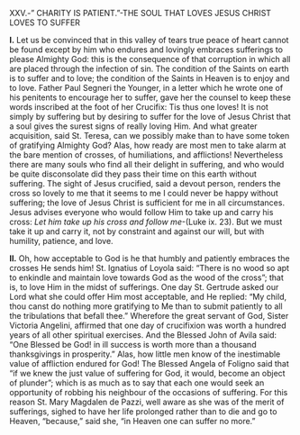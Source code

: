 
XXV.-” CHARITY IS PATIENT.”-THE SOUL THAT LOVES JESUS CHRIST LOVES TO SUFFER

**I\.** Let us be convinced that in this valley of tears true peace of heart cannot be found except by him who endures and lovingly embraces sufferings to please Almighty God: this is the consequence of that corruption in which all are placed through the infection of sin. The condition of the Saints on earth is to suffer and to love; the condition of the Saints in Heaven is to enjoy and to love. Father Paul Segneri the Younger, in a letter which he wrote one of his penitents to encourage her to suffer, gave her the counsel to keep these words inscribed at the foot of her Crucifix: Tis thus one loves! It is not simply by suffering but by desiring to suffer for the love of Jesus Christ that a soul gives the surest signs of really loving Him. And what greater acquisition, said St. Teresa, can we possibly make than to have some token of gratifying Almighty God? Alas, how ready are most men to take alarm at the bare mention of crosses, of humiliations, and afflictions! Nevertheless there are many souls who find all their delight in suffering, and who would be quite disconsolate did they pass their time on this earth without suffering. The sight of Jesus crucified, said a devout person, renders the cross so lovely to me that it seems to me I could never be happy without suffering; the love of Jesus Christ is sufficient for me in all circumstances. Jesus advises everyone who would follow Him to take up and carry his cross: _Let him take up his cross and follow me_-(Luke ix. 23). But we must take it up and carry it, not by constraint and against our will, but with humility, patience, and love.

**II\.** Oh, how acceptable to God is he that humbly and patiently embraces the crosses He sends him! St. Ignatius of Loyola said: “There is no wood so apt to enkindle and maintain love towards God as the wood of the cross”; that is, to love Him in the midst of sufferings. One day St. Gertrude asked our Lord what she could offer Him most acceptable, and He replied: “My child, thou canst do nothing more gratifying to Me than to submit patiently to all the tribulations that befall thee.” Wherefore the great servant of God, Sister Victoria Angelini, affirmed that one day of crucifixion was worth a hundred years of all other spiritual exercises. And the Blessed John of Avila said: “One Blessed be God! in ill success is worth more than a thousand thanksgivings in prosperity.” Alas, how little men know of the inestimable value of affliction endured for God! The Blessed Angela of Foligno said that “if we knew the just value of suffering for God, it would, become an object of plunder”; which is as much as to say that each one would seek an opportunity of robbing his neighbour of the occasions of suffering. For this reason St. Mary Magdalen de Pazzi, well aware as she was of the merit of sufferings, sighed to have her life prolonged rather than to die and go to Heaven, “because,” said she, “in Heaven one can suffer no more.”


